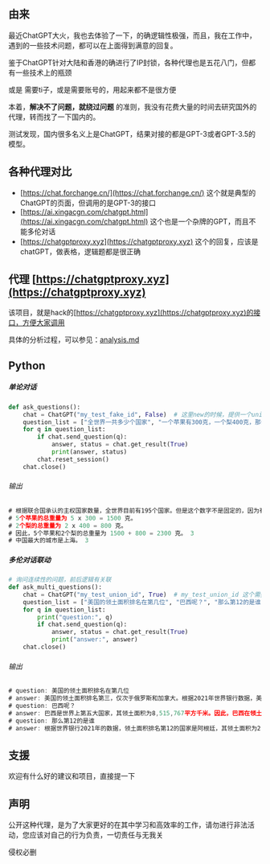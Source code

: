 
## 由来

最近ChatGPT大火，我也去体验了一下，的确逻辑性极强，而且，我在工作中，遇到的一些技术问题，都可以在上面得到满意的回复。

鉴于ChatGPT针对大陆和香港的确进行了IP封锁，各种代理也是五花八门，但都有一些技术上的瓶颈

或是 需要ti子，或是需要账号的，用起来都不是很方便

本着，**解决不了问题，就绕过问题** 的准则，我没有花费大量的时间去研究国外的代理，转而找了一下国内的。

测试发现，国内很多名义上是ChatGPT，结果对接的都是GPT-3或者GPT-3.5的模型。

## 各种代理对比

+ [https://chat.forchange.cn/](https://chat.forchange.cn/) 这个就是典型的ChatGPT的页面，但调用的是GPT-3的接口
+ [https://ai.xingacgn.com/chatgpt.html](https://ai.xingacgn.com/chatgpt.html) 这个也是一个杂牌的GPT，而且不能多伦对话
+ [https://chatgptproxy.xyz](https://chatgptproxy.xyz) 这个的回复，应该是chatGPT，做表格，逻辑题都是很正确

## 代理 [https://chatgptproxy.xyz](https://chatgptproxy.xyz)

该项目，就是hack的[https://chatgptproxy.xyz](https://chatgptproxy.xyz)的接口，方便大家调用

具体的分析过程，可以参见：[analysis.md](analysis.md)

## Python

##### 单论对话

```python
def ask_questions():
    chat = ChatGPT("my_test_fake_id", False)  # 这里new的时候，提供一个union_id作为独立的账号识别码，请切换一个有特殊标识的字符串
    question_list = ["全世界一共多少个国家", "一个苹果有300克，一个梨400克，那么5个apple，2个pear，一共多少克", "中国最大的城市是哪里"]
    for q in question_list:
        if chat.send_question(q):
            answer, status = chat.get_result(True)
            print(answer, status)
        chat.reset_session()
    chat.close()
```

###### 输出

```javascript
# 根据联合国承认的主权国家数量，全世界目前有195个国家。但是这个数字不是固定的，因为有些地区存在争议，例如台湾、巴勒斯坦、西撒哈拉等，它们被某些国家承认为独立国家，但被其他国家视为是其他国家的一部分，因此这个数字可能会因政治、历史和其他因素而有所变化。 3
# 5个苹果的总重量为 5 x 300 = 1500 克。
# 2个梨的总重量为 2 x 400 = 800 克。
# 因此，5个苹果和2个梨的总重量为 1500 + 800 = 2300 克。 3
# 中国最大的城市是上海。 3
```

##### 多伦对话联动

```python
# 询问连续性的问题，前后逻辑有关联
def ask_multi_questions():
    chat = ChatGPT("my_test_union_id", True)  # my_test_union_id 这个需要你们改一下，AI******* 即可
    question_list = ["美国的领土面积排名在第几位", "巴西呢？", "那么第12的是谁"]
    for q in question_list:
        print("question:", q)
        if chat.send_question(q):
            answer, status = chat.get_result(True)
            print("answer:", answer)
    chat.close()
```

###### 输出

```javascript
# question: 美国的领土面积排名在第几位
# answer: 美国的领土面积排名第三，仅次于俄罗斯和加拿大。根据2021年世界银行数据，美国的领土面积为9,147,593平方千米。
# question: 巴西呢？
# answer: 巴西是世界上第五大国家，其领土面积为8,515,767平方千米。因此，巴西在领土面积排名中位居第五。
# question: 那么第12的是谁
# answer: 根据世界银行2021年的数据，领土面积排名第12的国家是阿根廷，其领土面积为2,780,400平方千米。
```

## 支援

欢迎有什么好的建议和项目，直接提一下

## 声明

公开这种代理，是为了大家更好的在其中学习和高效率的工作，请勿进行非法活动，您应该对自己的行为负责，一切责任与无我关

侵权必删